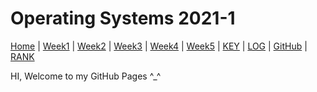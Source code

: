 # Operating Systems 2021-1
[Home](index) |
[Week1](W01) |
[Week2](W02) |
[Week3](W03) |
[Week4](W04) |
[Week5](W05) |
[KEY](TXT/mypubkey.txt) |
[LOG](TXT/mylog.txt) |
[GitHub](https://github.com/IlmaMannix/os211) |
[RANK](TXT/myrank.txt)

HI, Welcome to my GitHub Pages ^_^
